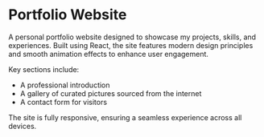 # Portfolio Website

A personal portfolio website designed to showcase my projects, skills, and experiences. Built using React, the site features modern design principles and smooth animation effects to enhance user engagement.  

Key sections include:
- A professional introduction  
- A gallery of curated pictures sourced from the internet  
- A contact form for visitors  

The site is fully responsive, ensuring a seamless experience across all devices.  
